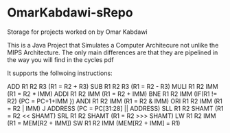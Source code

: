 # OmarKabdawi-sRepo
Storage for projects worked on by Omar Kabdawi


This is a Java Project that Simulates a Computer Architecure not unlike the MIPS Architecture. The only main differences are that they are pipelined in the way you will find in the cycles pdf

It supports the follwoing instructions: 

ADD R1 R2 R3 (R1 = R2 + R3)
SUB R1 R2 R3 (R1 = R2 - R3)
MULI R1 R2 IMM (R1 = R2 * IMM)
ADDI R1 R2 IMM (R1 = R2 + IMM)
BNE R1 R2 IMM (IF(R1 != R2) {PC = PC+1+IMM })
ANDI R1 R2 IMM (R1 = R2 & IMM)
ORI R1 R2 IMM (R1 = R2 | IMM)
J ADDRESS (PC = PC[31:28] || ADDRESS)
SLL R1 R2 SHAMT (R1 = R2 << SHAMT)
SRL R1 R2 SHAMT (R1 = R2 >>> SHAMT)
LW R1 R2 IMM (R1 = MEM[R2 + IMM])
SW R1 R2 IMM (MEM[R2 + IMM] = R1)
